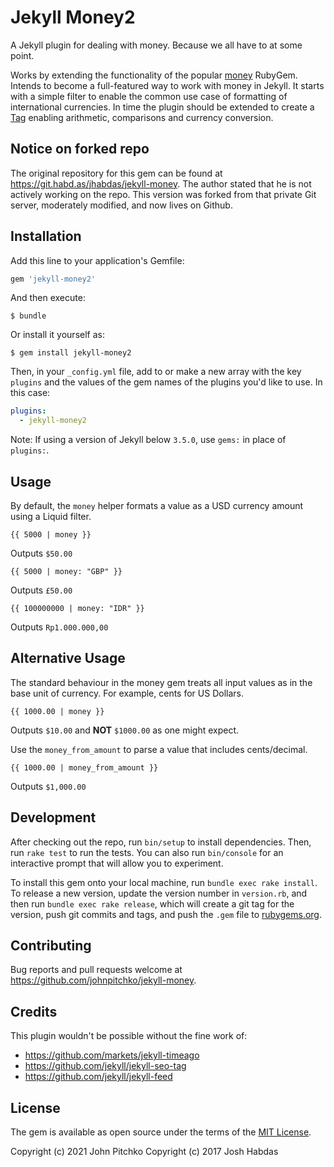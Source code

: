 # Jekyll Money2

A Jekyll plugin for dealing with money. Because we all have to at some point.

Works by extending the functionality of the popular [money](https://rubygems.org/gems/money) RubyGem. Intends to become a full-featured way to work with money in Jekyll. It starts with a simple filter to enable the common use case of formatting of international currencies. In time the plugin should be extended to create a [Tag](jekyllrb.com/docs/plugins/#tags) enabling arithmetic, comparisons and currency conversion.

## Notice on forked repo

The original repository for this gem can be found at https://git.habd.as/jhabdas/jekyll-money. The author stated that he is not actively working on the repo. This version was forked from that private Git server, moderately modified, and now lives on Github.

## Installation

Add this line to your application's Gemfile:

```ruby
gem 'jekyll-money2'
```

And then execute:

    $ bundle

Or install it yourself as:

    $ gem install jekyll-money2

Then, in your `_config.yml` file, add to or make a new array with the key `plugins` and the values of the gem names of the plugins you'd like to use. In this case:

```yaml
plugins:
  - jekyll-money2
```
Note: If using a version of Jekyll below `3.5.0`, use `gems:` in place of `plugins:`.

## Usage

By default, the `money` helper formats a value as a USD currency amount using a Liquid filter.

```liquid
{{ 5000 | money }}
```
Outputs `$50.00`

```liquid
{{ 5000 | money: "GBP" }}
```
Outputs `£50.00`

```liquid
{{ 100000000 | money: "IDR" }}
```
Outputs `Rp1.000.000,00`

## Alternative Usage

The standard behaviour in the money gem treats all input values as in the base unit of currency. For example, cents for US Dollars.

```liquid
{{ 1000.00 | money }}
```
Outputs `$10.00` and **NOT** `$1000.00` as one might expect.

Use the `money_from_amount` to parse a value that includes cents/decimal.
```liquid
{{ 1000.00 | money_from_amount }}
```
Outputs `$1,000.00`

## Development

After checking out the repo, run `bin/setup` to install dependencies. Then, run `rake test` to run the tests. You can also run `bin/console` for an interactive prompt that will allow you to experiment.

To install this gem onto your local machine, run `bundle exec rake install`. To release a new version, update the version number in `version.rb`, and then run `bundle exec rake release`, which will create a git tag for the version, push git commits and tags, and push the `.gem` file to [rubygems.org](https://rubygems.org).

## Contributing

Bug reports and pull requests welcome at https://github.com/johnpitchko/jekyll-money.

## Credits

This plugin wouldn't be possible without the fine work of:

- https://github.com/markets/jekyll-timeago
- https://github.com/jekyll/jekyll-seo-tag
- https://github.com/jekyll/jekyll-feed

## License

The gem is available as open source under the terms of the [MIT License](http://opensource.org/licenses/MIT).

Copyright (c) 2021 John Pitchko
Copyright (c) 2017 Josh Habdas
